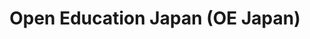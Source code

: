 ---
templateKey: index-page
title: Open Education Japan (OE Japan)
image: /img/home-jumbotron.jpg
heading: Open Education Japan (OE Japan)
subheading: We foster open education and open educational materials.
mainpitch:
  title: オープンエデュケーション・ジャパン（OEジャパン）
  description: >-
    オープンエデュケーション・ジャパン（略称　OEジャパン）は日本オープンコースウェアコンソーシアム（JOCW）を発展的に解消し、日本におけるオープンエデュケーションの推進およびオープン教育リソース（Open Educational Resoource: OER）の普及・促進に寄与することを目的に設立された団体です。大学や企業等で構成される会員団体の間でオープンエデュケーションに関する情報共有を図るほか、国際的なオープンエデュケーション普及団体であるOpen Education Globalとも連携しつつ、世界的なオープンエデュケーションの活動に参画しつつ、国内に向けた情報提供を行っています。オープンエデュケーション・ジャパンはOpen Education Globalの加盟団体です。
description: >-
  Open Education Japan (OE Japan) is an organization established to contribute to the promotion of open education and the dissemination and promotion of open educational resources (OER) in Japan by progressively dissolving the Japan Open Courseware Consortium (JOCW).  In addition to sharing information on open education among member organizations consisting of universities and companies, we participate in global open education activities in cooperation with Open Education Global, an international organization promoting open education, and provide information to the public in Japan.  OE Japan is a member of Open Education Global.
intro:
  blurbs:
    - image: /img/coffee.png
      text: >
        オープンエデュケーション（Open Education）とは、世界中のすべての人が質の高い教育経験と資源にアクセスできるようにすることで、人類の発展に貢献しようとする教育ムーブメントのことです。教育とは他者と知識、洞察、情報を共有することであり、その上に新しい知識、技能、アイデア、理解を構築することができる、という考えのもと「値の共有」を教育の最も基本的な特徴と考える教育ムーブメントです。
    - image: /img/coffee-gear.png
      text: >
        オープン教材（Open Educational Resources : OERs）とは、教材の作成者が利用者に対し、その教材の修正や改変の許可を与えてる学習資料のことをいいます。たとえば、プレゼンテーションのスライド、ポッドキャスト、シラバス、画像、レッスンプラン、講義ビデオ、地図、ワークシート、さらには教科書全体などが無償で利用できます。OERの作成者はクリエイティブ・コモンズ・ライセンスなどの合法的なツールを介して著作物に関連する著作権の一部もしくは全てを放棄するため、他の人々は自由にそれらにアクセスし、再利用し、翻訳し、修正することができます。
    - image: /img/tutorials.png
      text: >
        オープンコースウェア（OpenCourseWare : OCW）とは、大学や大学院などの高等教育機関で正規に提供された教材を、インターネット上に無償で公開する活動のことをいいます。公開されているものはコースとして構成されており、テーマ別の内容に加えて、講義ビデオ、講義スケジュールや試験問題、評価ツールなどが含まれています。
    - image: /img/meeting-space.png
      text: >
        大規模オープンオンラインコース（Massive Open Online Courses : MOOCs）とは、コンピュータとインターネットにアクセスできれば誰でも無償もしくは安価に利用できるオンライン講義のことです。日本では、一般社団法人日本オープンオンライン教育推進協議会(JMOOC)がオンラインで公開された無料の講座を提供しています。JMOOCの講座は一部のオプションを除き、修了証の取得まで無料で受講できます。
  heading: What we offer
  description: >
    オープンエデュケーション・ジャパン（Open Education Japan）は日本オープンコースウェアコンソーシアム（JOCW）を発展的に解消し、日本におけるオープンエデュケーションの推進およびオープン教育リソース（Open Educational Resoource: OER）の普及・促進に寄与することを目的に設立された団体です。大学や企業等で構成される会員団体の間でオープンエデュケーションに関する情報共有を図るほか、国際的なオープンエデュケーション普及団体であるOpen Education Globalとも連携しつつ、世界的なオープンエデュケーションの活動に参画しつつ、国内に向けた情報提供を行っています。オープンエデュケーション・ジャパンはOpen Education Globalの加盟団体です。
main:
  heading: Great coffee with no compromises
  description: >
    We hold our coffee to the highest standards from the shrub to the cup.
    That’s why we’re meticulous and transparent about each step of the coffee’s
    journey. We personally visit each farm to make sure the conditions are
    optimal for the plants, farmers and the local environment.
  image1:
    alt: A close-up of a paper filter filled with ground coffee
    image: /img/products-grid3.jpg
  image2:
    alt: A green cup of a coffee on a wooden table
    image: /img/products-grid2.jpg
  image3:
    alt: Coffee beans
    image: /img/products-grid1.jpg
---